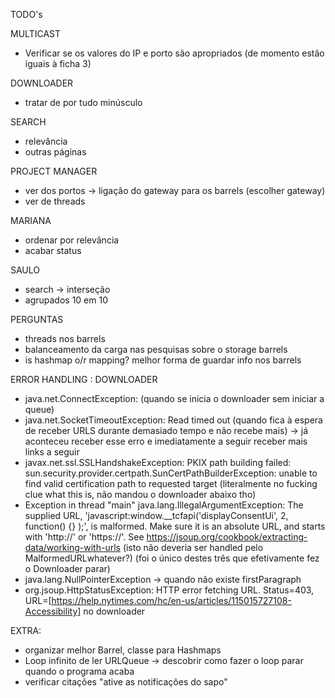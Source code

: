 TODO's

MULTICAST
- Verificar se os valores do IP e porto são apropriados (de momento estão iguais à ficha 3)

DOWNLOADER
- tratar de por tudo minúsculo

SEARCH
- relevância
- outras páginas

PROJECT MANAGER
- ver dos portos -> ligação do gateway para os barrels (escolher gateway)
- ver de threads

MARIANA
- ordenar por relevância
- acabar status

SAULO
- search -> interseção
- agrupados 10 em 10

PERGUNTAS
- threads nos barrels
- balanceamento da carga nas pesquisas sobre o storage barrels
- is hashmap o/r mapping? melhor forma de guardar info nos barrels


ERROR HANDLING : DOWNLOADER
- java.net.ConnectException: (quando se inicia o downloader sem iniciar a queue)
- java.net.SocketTimeoutException: Read timed out (quando fica à espera de receber URLS durante demasiado tempo e não recebe mais) -> 
já aconteceu receber esse erro e imediatamente a seguir receber mais links a seguir
- javax.net.ssl.SSLHandshakeException: PKIX path building failed: sun.security.provider.certpath.SunCertPathBuilderException: unable to find valid certification path to requested target
(literalmente no fucking clue what this is, não mandou o downloader abaixo tho)
- Exception in thread "main" java.lang.IllegalArgumentException: The supplied URL, 'javascript:window.__tcfapi('displayConsentUi', 2, function() {} );', is malformed. 
Make sure it is an absolute URL, and starts with 'http://' or 'https://'. See https://jsoup.org/cookbook/extracting-data/working-with-urls
  (isto não deveria ser handled pelo MalformedURLwhatever?) (foi o único destes três que efetivamente fez o Downloader parar)
- java.lang.NullPointerException -> quando não existe firstParagraph
- org.jsoup.HttpStatusException: HTTP error fetching URL. Status=403, URL=[https://help.nytimes.com/hc/en-us/articles/115015727108-Accessibility] no downloader


EXTRA:
- organizar melhor Barrel, classe para Hashmaps
- Loop infinito de ler URLQueue -> descobrir como fazer o loop parar quando o programa acaba 
- verificar citações "ative as notificações do sapo"




